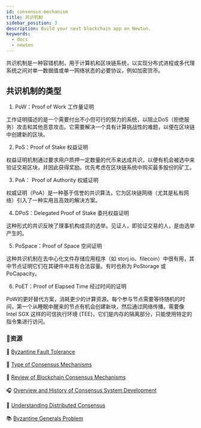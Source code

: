 ```yaml
---
id: consensus-mechanism
title: 共识机制
sidebar_position: 3
description: Build your next blockchain app on Newton.
keywords:
  - docs
  - newton
---
```


共识机制是一种容错机制，用于计算机和区块链系统，以实现分布式进程或多代理系统之间对单一数据值或单一网络状态的必要协议，例如加密货币。

## 共识机制的类型

1. PoW：Proof of Work 工作量证明

工作证明描述的是一个需要付出不小但可行的努力的系统，以阻止DoS（拒绝服务）攻击和其他恶意攻击。它需要解决一个具有计算挑战性的难题，以便在区块链中创建新的区块。

2. PoS：Proof of Stake 权益证明

权益证明机制通过要求用户质押一定数量的代币来达成共识，以便有机会被选中来验证交易区块，并因此获得奖励。优先考虑在区块链系统中购买最多股份的矿工。

3. PoA： Proof of Authority 权威证明

权威证明（PoA）是一种基于信誉的共识算法，它为区块链网络（尤其是私有网络）引入了一种实用且高效的解决方案。

4. DPoS：Delegated Proof of Stake 委托权益证明

这种形式的共识反映了理事机构成员的选举。见证人，即验证交易的人，是由选举产生的。

5. PoSpace：Proof of Space 空间证明

这种共识机制在去中心化文件存储应用程序（如 storj.io、filecoin）中很有用，其中节点证明它们在其硬件中具有合法容量。有时也称为 PoStorage 或 PoCapacity。

6. PoET：Proof of Elapsed Time 经过时间的证明

PoW的更好替代方案，消耗更少的计算资源。每个参与节点需要等待随机的时间，第一个从睡眠中醒来的节点有机会创建新块，然后通过网络传播。需要像 Intel SGX 这样的可信执行环境 (TEE)，它们是内存的隔离部分，只能使用特定的指令集进行访问。

### **:scroll:资源**

:page_facing_up: [Byzantine Fault Tolerance](https://medium.com/loom-network/understanding-blockchain-fundamentals-part-1-byzantine-fault-tolerance-245f46fe8419) <br></br>
:page_facing_up: [Type of Consensus Mechanisms](https://www.codementor.io/blog/consensus-algorithms-5lr8exfi0s#types-of-consensus-algorithms) <br></br>
:page_facing_up: [Review of Blockchain Consensus Mechanisms](https://blog.wavesplatform.com/review-of-blockchain-consensus-mechanisms-f575afae38f2) <br></br>
:headphones: [Overview and History of Consensus System Development](https://softwareengineeringdaily.com/2018/03/26/consensus-systems-with-ethan-buchman/) <br></br>
:green_book: [Understanding Distributed Consensus](https://medium.com/s/story/lets-take-a-crack-at-understanding-distributed-consensus-dad23d0dc95) <br></br>
:books: [Byzantine Generals Problem](https://en.wikipedia.org/wiki/Byzantine_fault#Byzantine_Generals'_Problem)
